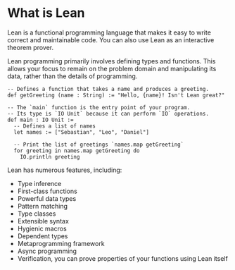 # What is Lean

Lean is a functional programming language that makes it easy to
write correct and maintainable code.
You can also use Lean as an interactive theorem prover.

Lean programming primarily involves defining types and functions.
This allows your focus to remain on the problem domain and manipulating its data,
rather than the details of programming.

```lean
-- Defines a function that takes a name and produces a greeting.
def getGreeting (name : String) := "Hello, {name}! Isn't Lean great?"

-- The `main` function is the entry point of your program.
-- Its type is `IO Unit` because it can perform `IO` operations.
def main : IO Unit :=
  -- Defines a list of names
  let names := ["Sebastian", "Leo", "Daniel"]

  -- Print the list of greetings `names.map getGreeting`
  for greeting in names.map getGreeting do
    IO.println greeting
```

Lean has numerous features, including:

- Type inference
- First-class functions
- Powerful data types
- Pattern matching
- Type classes
- Extensible syntax
- Hygienic macros
- Dependent types
- Metaprogramming framework
- Async programming
- Verification, you can prove properties of your functions using Lean itself
